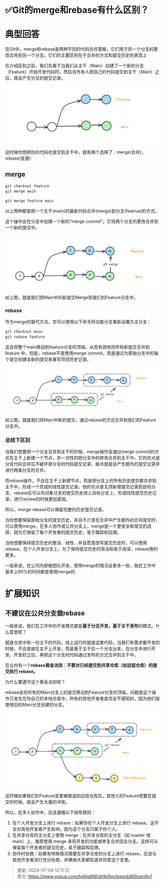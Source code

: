 # ✅Git的merge和rebase有什么区别？

# 典型回答


在Git中，merge和rebase是两种不同的代码合并策略，它们用于将一个分支的更改合并到另一个分支。它们的主要区别在于合并的方式和提交历史的表现上



在介绍区别之前，我们先看下当我们从主干（Main）创建了一个新的分支（Feature）开始开发代码时，然后另外有人把自己的代码提交到主干（Main）之后，就会产生分叉的提交记录。



![1690091469933-03059138-036f-46fa-9153-3bcdf8438ecd.png](./img/1n1IFiKtA-k3nFfM/1690091469933-03059138-036f-46fa-9153-3bcdf8438ecd-018166.png)



这时候你想把你的代码也提交到主干中，就有两个选择了：merge(合并)，rebase(变基)



## merge


```java
git checkout feature
git merge main
```



```java
git merge feature main
```



以上两种都是把一个主干(main)的最新代码合并(merge)到分支(featrue)的方式。



这个操作会在分支中创建一个新的“merge commit”，它将两个分支的更改合并到一个新的提交中。



![1690094246537-d6fd3d83-56eb-4a53-bcca-c7bfdbf0feb4.png](./img/1n1IFiKtA-k3nFfM/1690094246537-d6fd3d83-56eb-4a53-bcca-c7bfdbf0feb4-513150.png)



如上图，就是我们把Main中的新提交Merge到我们的Feature分支中。



### rebase


作为merge的替代方法，您可以使用以下命令将功能分支重新设置为主分支：



```java
git checkout main
git rebase feature
```



这会将整个main移动到feature分支的顶端，从而有效地将所有新提交合并到 feature 中。但是，rebase不是使用merge commit，而是通过为原始分支中的每个提交创建全新的提交来重写项目历史记录。



![1690094295032-5e35a6bb-f42f-4deb-aa15-f41f90f43a02.png](./img/1n1IFiKtA-k3nFfM/1690094295032-5e35a6bb-f42f-4deb-aa15-f41f90f43a02-225264.png)



如上图，就是我们将Main中新的提交，通过rebase的方式合并到我们的Feature分支中。



### 总结下区别


当我们想要把一个分支合并到主干的时候，merge操作会通过merge commit的方式在主干上新建一个节点，并一次性的把分支中的修改合并到主干中。它的优点是分支代码合并后不破坏原分支的代码提交记录，缺点就是会产生额外的提交记录并进行两条分支的合并。



而rebase操作，不会在主干上新建节点，而是把分支上的所有历史提交都合并到主干中，形成一个完成的线性提交记录。他的优点是无须新增提交记录到目标分支，rebase后可以将对象分支的提交历史续上目标分支上，形成线性提交历史记录，进行review的时候更加直观。



所以，merge rebase可以保留完整的历史提交记录。



当你想要保留原始分支的提交历史，并且不介意在合并中产生额外的合并提交时，可以使用merge。在多人协作或公共分支上，merge是一个更安全和常见的选择，因为它保留了每个开发者的提交历史，易于跟踪和回溯。



当你想要保持提交历史的整洁、线性，并且愿意改写提交历史时，可以使用rebase。在个人开发分支上，为了保持提交历史的简洁和易于阅读，rebase用的更多。



一般来说，在公司内部做团队开发，使用merge的情况会更多一些，我在工作中基本上90%的时间都是使用merge的



# 扩展知识


## 不建议在公共分支做rebase


一般来说，我们在工作中的开发模式都是**基于分支开发，基于主干发布**的模式。什么意思呢？



就是仓库中有一份主干的代码，线上运行的就是这套代码，当我们有需求要开发的时候，不会直接在主干上开发，而是基于主干拉一个分支出来，在分支中进行开发，开发好之后，再把这个分支的代码通过发布的方式合并到主干中。



在业内有一个**rebase黄金法则**：**不要对已经提交到共享仓库（如远程仓库）的提交执行 rebase。**



为什么要遵守这个黄金法则呢？



rebase会将所有的Main分支上的提交移动到Feature分支的顶端，问题是这个操作只发生在你自己的本地仓库中，所有的其他开发者是完全不感知的，因为他们是使用旧的Main分支创建的分支。



![1690094700194-c03c80ba-cd08-4786-ae4f-64f68a61e14a.png](./img/1n1IFiKtA-k3nFfM/1690094700194-c03c80ba-cd08-4786-ae4f-64f68a61e14a-530733.png)



这时候如果我们的Feature变更被推送到远程仓库后，其他人的Feature想要在提交的时候，就会产生大量的冲突。



所以，在多人协作中，应该遵循以下指导原则：

1. 在个人开发分支上进行 rebase：如果你在个人开发分支上进行 rebase，这不会对其他开发者产生影响，因为这个分支只属于你个人。
2. 在共享仓库的主分支上使用 merge：在共享仓库的主分支（如 master 或 main）上，推荐使用 merge 来将开发的功能或修复合并回主分支。这样可以保留每个开发者的提交历史，易于跟踪和回溯。
3. 协作时协商：如果有特殊情况需要在共享仓库的分支上进行 rebase，应该与其他开发者进行充分协商，并确保大家都知道并同意这个变更。



> 更新: 2024-07-08 12:11:12  
> 原文: <https://www.yuque.com/hollis666/dr9x5m/lgsmdz60lxsni6v1>
